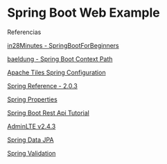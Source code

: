 Spring Boot Web Example
====

Referencias

[in28Minutes - SpringBootForBeginners](https://github.com/in28minutes/SpringBootForBeginners)

[baeldung - Spring Boot Context Path](http://www.baeldung.com/spring-boot-context-path)

[Apache Tiles Spring Configuration](http://javasampleapproach.com/spring-framework/spring-boot/how-to-start-with-apache-tiles-in-spring-boot)

[Spring Reference - 2.0.3](https://docs.spring.io/spring-boot/docs/current/reference/htmlsingle/)

[Spring Properties](https://docs.spring.io/spring-boot/docs/current/reference/html/common-application-properties.html)

[Spring Boot Rest Api Tutorial](https://www.callicoder.com/spring-boot-rest-api-tutorial-with-mysql-jpa-hibernate/)

[AdminLTE v2.4.3](https://github.com/almasaeed2010/AdminLTE/releases/tag/v2.4.3)

[Spring Data JPA](https://docs.spring.io/spring-data/jpa/docs/current/reference/html/)

[Spring Validation](http://www.bbenson.co/post/spring-validations-with-examples/)
